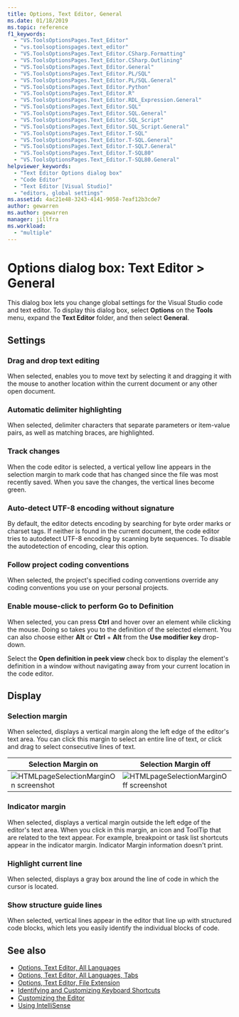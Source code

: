 ```yaml
---
title: Options, Text Editor, General
ms.date: 01/18/2019
ms.topic: reference
f1_keywords:
  - "VS.ToolsOptionsPages.Text_Editor"
  - "vs.toolsoptionspages.text_editor"
  - "VS.ToolsOptionsPages.Text_Editor.CSharp.Formatting"
  - "VS.ToolsOptionsPages.Text_Editor.CSharp.Outlining"
  - "VS.ToolsOptionsPages.Text_Editor.General"
  - "VS.ToolsOptionsPages.Text_Editor.PL/SQL"
  - "VS.ToolsOptionsPages.Text_Editor.PL/SQL.General"
  - "VS.ToolsOptionsPages.Text_Editor.Python"
  - "VS.ToolsOptionsPages.Text_Editor.R"
  - "VS.ToolsOptionsPages.Text_Editor.RDL_Expression.General"
  - "VS.ToolsOptionsPages.Text_Editor.SQL"
  - "VS.ToolsOptionsPages.Text_Editor.SQL.General"
  - "VS.ToolsOptionsPages.Text_Editor.SQL_Script"
  - "VS.ToolsOptionsPages.Text_Editor.SQL_Script.General"
  - "VS.ToolsOptionsPages.Text_Editor.T-SQL"
  - "VS.ToolsOptionsPages.Text_Editor.T-SQL.General"
  - "VS.ToolsOptionsPages.Text_Editor.T-SQL7.General"
  - "VS.ToolsOptionsPages.Text_Editor.T-SQL80"
  - "VS.ToolsOptionsPages.Text_Editor.T-SQL80.General"
helpviewer_keywords:
  - "Text Editor Options dialog box"
  - "Code Editor"
  - "Text Editor [Visual Studio]"
  - "editors, global settings"
ms.assetid: 4ac21e48-3243-4141-9058-7eaf12b3cde7
author: gewarren
ms.author: gewarren
manager: jillfra
ms.workload:
  - "multiple"
---
```

# Options dialog box: Text Editor \> General

This dialog box lets you change global settings for the Visual Studio code and text editor. To display this dialog box, select **Options** on the **Tools** menu, expand the **Text Editor** folder, and then select **General**.

## Settings

### Drag and drop text editing

When selected, enables you to move text by selecting it and dragging it with the mouse to another location within the current document or any other open document.

### Automatic delimiter highlighting

When selected, delimiter characters that separate parameters or item-value pairs, as well as matching braces, are highlighted.

### Track changes

When the code editor is selected, a vertical yellow line appears in the selection margin to mark code that has changed since the file was most recently saved. When you save the changes, the vertical lines become green.

### Auto-detect UTF-8 encoding without signature

By default, the editor detects encoding by searching for byte order marks or charset tags. If neither is found in the current document, the code editor tries to autodetect UTF-8 encoding by scanning byte sequences. To disable the autodetection of encoding, clear this option.

### Follow project coding conventions

When selected, the project's specified coding conventions override any coding conventions you use on your personal projects.

### Enable mouse-click to perform Go to Definition

When selected, you can press **Ctrl** and hover over an element while clicking the mouse. Doing so takes you to the definition of the selected element. You can also choose either **Alt** or **Ctrl** + **Alt** from the **Use modifier key** drop-down.

Select the **Open definition in peek view** check box to display the element's definition in a window without navigating away from your current location in the code editor.

## Display

### Selection margin

When selected, displays a vertical margin along the left edge of the editor's text area. You can click this margin to select an entire line of text, or click and drag to select consecutive lines of text.

|Selection Margin on|Selection Margin off|
| - | - |
|![HTMLpageSelectionMarginOn screenshot](../../ide/reference/media/vxselmaron.gif)|![HTMLpageSelectionMarginOff screenshot](../../ide/reference/media/vxselmaroff.gif)|

### Indicator margin

When selected, displays a vertical margin outside the left edge of the editor's text area. When you click in this margin, an icon and ToolTip that are related to the text appear. For example, breakpoint or task list shortcuts appear in the indicator margin. Indicator Margin information doesn't print.

### Highlight current line

When selected, displays a gray box around the line of code in which the cursor is located.

### Show structure guide lines

When selected, vertical lines appear in the editor that line up with structured code blocks, which lets you easily identify the individual blocks of code.

## See also

- [Options, Text Editor, All Languages](../../ide/reference/options-text-editor-all-languages.md)
- [Options, Text Editor, All Languages, Tabs](../../ide/reference/options-text-editor-all-languages-tabs.md)
- [Options, Text Editor, File Extension](../../ide/reference/options-text-editor-file-extension.md)
- [Identifying and Customizing Keyboard Shortcuts](../../ide/identifying-and-customizing-keyboard-shortcuts-in-visual-studio.md)
- [Customizing the Editor](../how-to-change-text-case-in-the-editor.md)
- [Using IntelliSense](../../ide/using-intellisense.md)
